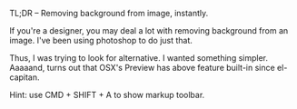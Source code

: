 TL;DR – Removing background from image, instantly.

If you're a designer, you may deal a lot with removing background from an image.  I've been using photoshop to do just that.

Thus, I was trying to look for alternative. I wanted something simpler. Aaaaand, turns out that OSX's Preview has above feature built-in since el-capitan. 

Hint: use CMD + SHIFT + A to show markup toolbar.